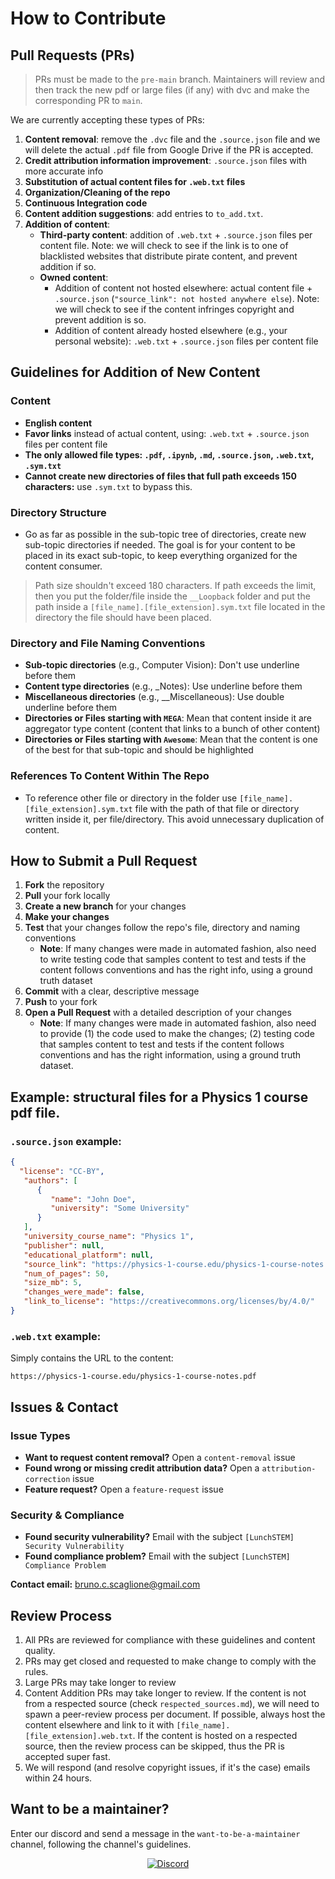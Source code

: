 # How to Contribute

## Pull Requests (PRs)

> PRs must be made to the `pre-main` branch. Maintainers will review and then track the new pdf or large files (if any) with dvc and make the corresponding PR to `main`.

We are currently accepting these types of PRs:

1. **Content removal**: remove the `.dvc` file and the `.source.json` file and we will delete the actual `.pdf` file from Google Drive if the PR is accepted. 
2. **Credit attribution information improvement**: `.source.json` files with more accurate info
3. **Substitution of actual content files for `.web.txt` files**
4. **Organization/Cleaning of the repo**
5. **Continuous Integration code**
6. **Content addition suggestions**: add entries to `to_add.txt`.
7. **Addition of content**:
   - **Third-party content**: addition of `.web.txt` + `.source.json` files per content file. Note: we will check to see if the link is to one of blacklisted websites that distribute pirate content, and prevent addition if so.
   - **Owned content**:
     - Addition of content not hosted elsewhere: actual content file + `.source.json` (`"source_link": not hosted anywhere else`). Note: we will check to see if the content infringes copyright and prevent addition is so.
     - Addition of content already hosted elsewhere (e.g., your personal website): `.web.txt` + `.source.json` files per content file

## Guidelines for Addition of New Content

### Content

- **English content**
- **Favor links** instead of actual content, using: `.web.txt` + `.source.json` files per content file
- **The only allowed file types: `.pdf`, `.ipynb`, `.md`, `.source.json`, `.web.txt`, `.sym.txt`**
- **Cannot create new directories of files that full path exceeds 150 characters:** use `.sym.txt` to bypass this.

### Directory Structure

- Go as far as possible in the sub-topic tree of directories, create new sub-topic directories if needed. The goal is for your content to be placed in its exact sub-topic, to keep everything organized for the content consumer.

> Path size shouldn't exceed 180 characters. If path exceeds the limit, then you put the folder/file inside the `__Loopback` folder and put the path inside a `[file_name].[file_extension].sym.txt` file located in the directory the file should have been placed.

### Directory and File Naming Conventions
- **Sub-topic directories** (e.g., Computer Vision): Don't use underline before them
- **Content type directories** (e.g., _Notes): Use underline before them
- **Miscellaneous directories** (e.g., __Miscellaneous): Use double underline before them
- **Directories or Files starting with `MEGA`**: Mean that content inside it are aggregator type content (content that links to a bunch of other content)
- **Directories or Files starting with `Awesome`**: Mean that the content is one of the best for that sub-topic and should be highlighted

### References To Content Within The Repo

- To reference other file or directory in the folder use `[file_name].[file_extension].sym.txt` file with the path of that file or directory written inside it, per file/directory. This avoid unnecessary duplication of content.

## How to Submit a Pull Request

1. **Fork** the repository
2. **Pull** your fork locally
3. **Create a new branch** for your changes
4. **Make your changes**
5. **Test** that your changes follow the repo's file, directory and naming conventions
   - **Note**: If many changes were made in automated fashion, also need to write testing code that samples content to test and tests if the content follows conventions and has the right info, using a ground truth dataset
6. **Commit** with a clear, descriptive message
7. **Push** to your fork
8. **Open a Pull Request** with a detailed description of your changes
   - **Note**: If many changes were made in automated fashion, also need to provide (1) the code used to make the changes; (2) testing code that samples content to test and tests if the content follows conventions and has the right information, using a ground truth dataset.

## Example: structural files for a Physics 1 course pdf file.

### `.source.json` example:
```json
{
  "license": "CC-BY",
   "authors": [
      {
         "name": "John Doe",
         "university": "Some University"
      }
   ],
   "university_course_name": "Physics 1",
   "publisher": null,
   "educational_platform": null,
   "source_link": "https://physics-1-course.edu/physics-1-course-notes.pdf",
   "num_of_pages": 50,
   "size_mb": 5,
   "changes_were_made": false,
   "link_to_license": "https://creativecommons.org/licenses/by/4.0/"
}
```

### `.web.txt` example:
Simply contains the URL to the content:
```
https://physics-1-course.edu/physics-1-course-notes.pdf
```

## Issues & Contact

### Issue Types
- **Want to request content removal?** Open a `content-removal` issue
- **Found wrong or missing credit attribution data?** Open a `attribution-correction` issue
- **Feature request?** Open a `feature-request` issue

### Security & Compliance
- **Found security vulnerability?** Email with the subject `[LunchSTEM] Security Vulnerability`
- **Found compliance problem?** Email with the subject `[LunchSTEM] Compliance Problem`

**Contact email:** bruno.c.scaglione@gmail.com

## Review Process

1. All PRs are reviewed for compliance with these guidelines and content quality.
2. PRs may get closed and requested to make change to comply with the rules.
3. Large PRs may take longer to review
4. Content Addition PRs may take longer to review. If the content is not from a respected source (check `respected_sources.md`), we will need to spawn a peer-review process per document. If possible, always host the content elsewhere and link to it with `[file_name].[file_extension].web.txt`. If the content is hosted on a respected source, then the review process can be skipped, thus the PR is accepted super fast.
5. We will respond (and resolve copyright issues, if it's the case) emails within 24 hours.

## Want to be a maintainer?

Enter our discord and send a message in the `want-to-be-a-maintainer` channel, following the channel's guidelines.

<p align="center">
   <a href="https://discord.gg/W6wmJbZx">
      <img src="https://img.shields.io/badge/Discord-Join%20Our%20Community-5865F2?style=for-the-badge&logo=discord&logoColor=white" alt="Discord">
   </a>
</p>